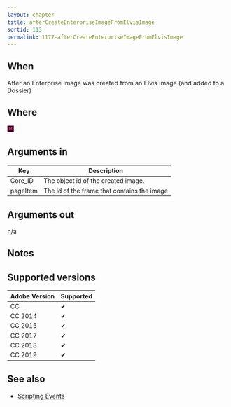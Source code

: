 ```yaml
---
layout: chapter
title: afterCreateEnterpriseImageFromElvisImage
sortid: 113
permalink: 1177-afterCreateEnterpriseImageFromElvisImage
---
```


## When

After an Enterprise Image was created from an Elvis Image (and added to a Dossier)

## Where

![](../../images/indesign.png "InDesign")

## Arguments in

|Key |Description|
|----|-----------|
|Core_ID |The object id of the created image. |
|pageItem |The id of the frame that contains the image|

## Arguments out

n/a

## Notes

## Supported versions

| Adobe Version | Supported |
|---------------|-----------|
| CC            | ✔         |
| CC 2014       | ✔         |
| CC 2015       | ✔         |
| CC 2017       | ✔         |
| CC 2018       | ✔         |
| CC 2019       | ✔         |

## See also

* [Scripting Events](../../ScriptingEvents/index.md)